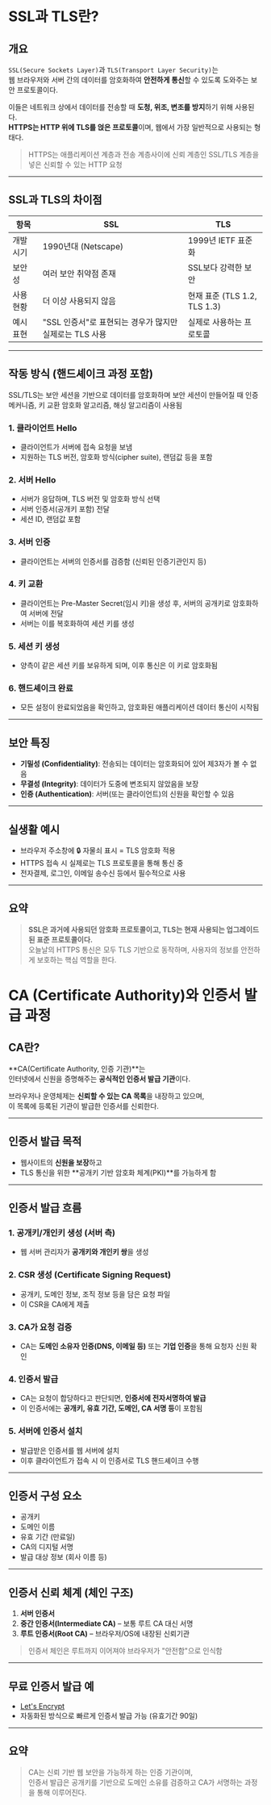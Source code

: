 # SSL과 TLS란?

## 개요

`SSL(Secure Sockets Layer)`과 `TLS(Transport Layer Security)`는  
웹 브라우저와 서버 간의 데이터를 암호화하여 **안전하게 통신**할 수 있도록 도와주는 보안 프로토콜이다.

이들은 네트워크 상에서 데이터를 전송할 때 **도청, 위조, 변조를 방지**하기 위해 사용된다.  
**HTTPS는 HTTP 위에 TLS를 얹은 프로토콜**이며, 웹에서 가장 일반적으로 사용되는 형태다.

> HTTPS는 애플리케이션 계층과 전송 계층사이에 신뢰 계층인 SSL/TLS 계층을 넣은 신뢰할 수 있는 HTTP 요청
---

## SSL과 TLS의 차이점

| 항목 | SSL | TLS |
|------|-----|-----|
| 개발 시기 | 1990년대 (Netscape) | 1999년 IETF 표준화 |
| 보안성 | 여러 보안 취약점 존재 | SSL보다 강력한 보안 |
| 사용 현황 | 더 이상 사용되지 않음 | 현재 표준 (TLS 1.2, TLS 1.3) |
| 예시 표현 | "SSL 인증서"로 표현되는 경우가 많지만 실제로는 TLS 사용 | 실제로 사용하는 프로토콜 |

---

## 작동 방식 (핸드셰이크 과정 포함)

SSL/TLS는 보안 세션을 기반으로 데이터를 암호화하며 보안 세션이 만들어질 때 인증 메커니즘, 키 교환 암호화 알고리즘, 해싱 알고리즘이 사용됨

### 1. 클라이언트 Hello
- 클라이언트가 서버에 접속 요청을 보냄
- 지원하는 TLS 버전, 암호화 방식(cipher suite), 랜덤값 등을 포함

### 2. 서버 Hello
- 서버가 응답하며, TLS 버전 및 암호화 방식 선택
- 서버 인증서(공개키 포함) 전달
- 세션 ID, 랜덤값 포함

### 3. 서버 인증
- 클라이언트는 서버의 인증서를 검증함 (신뢰된 인증기관인지 등)

### 4. 키 교환
- 클라이언트는 Pre-Master Secret(임시 키)을 생성 후, 서버의 공개키로 암호화하여 서버에 전달
- 서버는 이를 복호화하여 세션 키를 생성

### 5. 세션 키 생성
- 양측이 같은 세션 키를 보유하게 되며, 이후 통신은 이 키로 암호화됨

### 6. 핸드셰이크 완료
- 모든 설정이 완료되었음을 확인하고, 암호화된 애플리케이션 데이터 통신이 시작됨

---

## 보안 특징

- **기밀성 (Confidentiality)**: 전송되는 데이터는 암호화되어 있어 제3자가 볼 수 없음
- **무결성 (Integrity)**: 데이터가 도중에 변조되지 않았음을 보장
- **인증 (Authentication)**: 서버(또는 클라이언트)의 신원을 확인할 수 있음

---

## 실생활 예시

- 브라우저 주소창에 🔒 자물쇠 표시 = TLS 암호화 적용
- HTTPS 접속 시 실제로는 TLS 프로토콜을 통해 통신 중
- 전자결제, 로그인, 이메일 송수신 등에서 필수적으로 사용

---

## 요약

> **SSL은 과거에 사용되던 암호화 프로토콜이고, TLS는 현재 사용되는 업그레이드된 표준 프로토콜이다.**  
> 오늘날의 HTTPS 통신은 모두 TLS 기반으로 동작하며, 사용자의 정보를 안전하게 보호하는 핵심 역할을 한다.

# CA (Certificate Authority)와 인증서 발급 과정

## CA란?

**CA(Certificate Authority, 인증 기관)**는  
인터넷에서 신원을 증명해주는 **공식적인 인증서 발급 기관**이다.  

브라우저나 운영체제는 **신뢰할 수 있는 CA 목록**을 내장하고 있으며,  
이 목록에 등록된 기관이 발급한 인증서를 신뢰한다.

---

## 인증서 발급 목적

- 웹사이트의 **신원을 보장**하고
- TLS 통신을 위한 **공개키 기반 암호화 체계(PKI)**를 가능하게 함

---

## 인증서 발급 흐름

### 1. 공개키/개인키 생성 (서버 측)
- 웹 서버 관리자가 **공개키와 개인키 쌍**을 생성

### 2. CSR 생성 (Certificate Signing Request)
- 공개키, 도메인 정보, 조직 정보 등을 담은 요청 파일
- 이 CSR을 CA에게 제출

### 3. CA가 요청 검증
- CA는 **도메인 소유자 인증(DNS, 이메일 등)** 또는 **기업 인증**을 통해 요청자 신원 확인

### 4. 인증서 발급
- CA는 요청이 합당하다고 판단되면, **인증서에 전자서명하여 발급**
- 이 인증서에는 **공개키, 유효 기간, 도메인, CA 서명 등**이 포함됨

### 5. 서버에 인증서 설치
- 발급받은 인증서를 웹 서버에 설치
- 이후 클라이언트가 접속 시 이 인증서로 TLS 핸드셰이크 수행

---

## 인증서 구성 요소

- 공개키
- 도메인 이름
- 유효 기간 (만료일)
- CA의 디지털 서명
- 발급 대상 정보 (회사 이름 등)

---

## 인증서 신뢰 체계 (체인 구조)

1. **서버 인증서**
2. **중간 인증서(Intermediate CA)** – 보통 루트 CA 대신 서명
3. **루트 인증서(Root CA)** – 브라우저/OS에 내장된 신뢰기관

> 인증서 체인은 루트까지 이어져야 브라우저가 "안전함"으로 인식함

---

## 무료 인증서 발급 예

- [Let's Encrypt](https://letsencrypt.org/)
- 자동화된 방식으로 빠르게 인증서 발급 가능 (유효기간 90일)

---

## 요약

> CA는 신뢰 기반 웹 보안을 가능하게 하는 인증 기관이며,  
> 인증서 발급은 공개키를 기반으로 도메인 소유를 검증하고 CA가 서명하는 과정을 통해 이루어진다.

